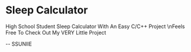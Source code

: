 # Sleep Calculator
High School Student Sleep Calculator With An Easy C/C++ Project
\nFeels Free To Check Out My VERY Little Project

-- SSUNIIE
